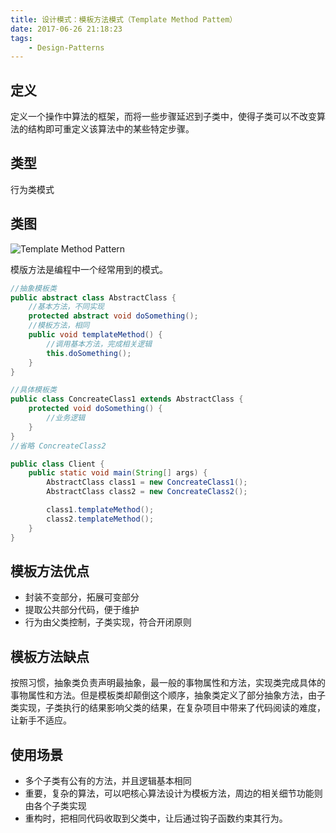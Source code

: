 ```yaml
---
title: 设计模式：模板方法模式（Template Method Pattem）
date: 2017-06-26 21:18:23
tags:
    - Design-Patterns
---
```


## 定义
定义一个操作中算法的框架，而将一些步骤延迟到子类中，使得子类可以不改变算法的结构即可重定义该算法中的某些特定步骤。

## 类型
行为类模式

## 类图

![Template Method Pattern](http://cdn.shianqi.com/20171110095608_97pcsW_TemplateMethodPattern.png)

模版方法是编程中一个经常用到的模式。

```java
//抽象模板类
public abstract class AbstractClass {
    //基本方法，不同实现
    protected abstract void doSomething();
    //模板方法，相同
    public void templateMethod() {
        //调用基本方法，完成相关逻辑
        this.doSomething();
    }
}

//具体模板类
public class ConcreateClass1 extends AbstractClass {
    protected void doSomething() {
        //业务逻辑
    }
}
//省略 ConcreateClass2

public class Client {
    public static void main(String[] args) {
        AbstractClass class1 = new ConcreateClass1();
        AbstractClass class2 = new ConcreateClass2();

        class1.templateMethod();
        class2.templateMethod();
    }
}
```

## 模板方法优点
* 封装不变部分，拓展可变部分
* 提取公共部分代码，便于维护
* 行为由父类控制，子类实现，符合开闭原则

## 模板方法缺点
按照习惯，抽象类负责声明最抽象，最一般的事物属性和方法，实现类完成具体的事物属性和方法。但是模板类却颠倒这个顺序，抽象类定义了部分抽象方法，由子类实现，子类执行的结果影响父类的结果，在复杂项目中带来了代码阅读的难度，让新手不适应。

## 使用场景
* 多个子类有公有的方法，并且逻辑基本相同
* 重要，复杂的算法，可以吧核心算法设计为模板方法，周边的相关细节功能则由各个子类实现
* 重构时，把相同代码收取到父类中，让后通过钩子函数约束其行为。
